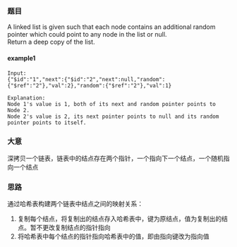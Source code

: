 ### 题目
A linked list is given such that each node contains an additional random pointer which could point to any node in the list or null.<br>
Return a deep copy of the list.

#### example1
```
Input:
{"$id":"1","next":{"$id":"2","next":null,"random":{"$ref":"2"},"val":2},"random":{"$ref":"2"},"val":1}

Explanation:
Node 1's value is 1, both of its next and random pointer points to Node 2.
Node 2's value is 2, its next pointer points to null and its random pointer points to itself.
```

### 大意
深拷贝一个链表，链表中的结点存在两个指针，一个指向下一个结点，一个随机指向一个结点

### 思路
通过哈希表构建两个链表中结点之间的映射关系：
1. 复制每个结点，将复制出的结点存入哈希表中，键为原结点，值为复制出的结点。暂不更改复制结点的指针指向
2. 将哈希表中每个结点的指针指向哈希表中的值，即由指向键改为指向值




